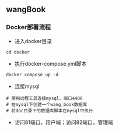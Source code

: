 ## wangBook
### Docker部署流程
* 进入docker目录
```shell
cd docker
```
* 执行docker-compose.yml脚本
```shell
docker compose up -d
```
* 连接mysql
```shell
# 使用远程工具连接mysql，端口4406
# 在mysql下创建一个wang_book数据库
# 将doc目录下的数据库脚本在mysql中执行
```
* 访问81端口，用户端；访问82端口，管理端
### 
